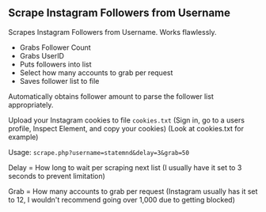 ## Scrape Instagram Followers from Username

Scrapes Instagram Followers from Username. Works flawlessly.

* Grabs Follower Count
* Grabs UserID
* Puts followers into list
* Select how many accounts to grab per request
* Saves follower list to file

Automatically obtains follower amount to parse the follower list appropriately. 

Upload your Instagram cookies to file ```cookies.txt``` (Sign in, go to a users profile, Inspect Element, and copy your cookies) (Look at cookies.txt for example)

Usage: ```scrape.php?username=statemnd&delay=3&grab=50```

Delay = How long to wait per scraping next list (I usually have it set to 3 seconds to prevent limitation)

Grab = How many accounts to grab per request (Instagram usually has it set to 12, I wouldn't recommend going over 1,000 due to getting blocked)

